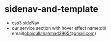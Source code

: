 # sidenav-and-template
* css3 sideNav
* our service section with hover effect
name:obi
email(obaidullahahmad3965@gmail.com)
